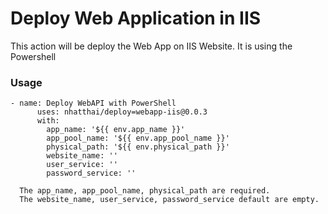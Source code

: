 # Deploy Web Application in IIS
This action will be deploy the Web App on IIS Website. It is using the Powershell

### Usage
```
- name: Deploy WebAPI with PowerShell
      uses: nhatthai/deploy=webapp-iis@0.0.3
      with:
        app_name: '${{ env.app_name }}'
        app_pool_name: '${{ env.app_pool_name }}'
        physical_path: '${{ env.physical_path }}'
        website_name: ''
        user_service: ''
        password_service: ''
```

      The app_name, app_pool_name, physical_path are required.
      The website_name, user_service, password_service default are empty.
